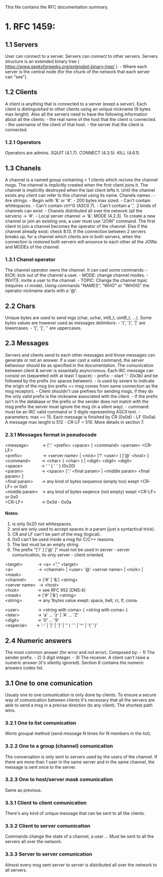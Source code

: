 
This file contains the RFC documentation summary.

# 1. RFC 1459:

## 1.1 Servers
User can connect to a server.
Servers can connect to other servers.
Servers structure is an extended binary tree ( https://www.geeksforgeeks.org/extended-binary-tree/ ).
	- Where each server is the central node (for the chunk of the network that each server can "see").

## 1.2 Clients
A client is anything that is connected to a server (exept a server).
Each client is distinguished to other clients using an unique nickname (9 bytes max lenght).
Also all the servers need to have the following information about all the clients:
	- the real name of the host that the client is connected.
	- the username of the client of that host.
	- the server that the client is connected.

### 1.2.1 Operators
Operators are admins.
SQUIT (4.1.7).
CONNECT (4.3.5).
KILL (4.6.1).

## 1.3 Chanels
A channel is a named group containing > 1 clients which recives the channel msgs.
The channel is implicitly created when the first client joins it.
The channel is implicitly destroyed when the last client lefts it.
Until the channel exists any client can refer to this channel using its name.
Chanels names :
	- Are strings.
	- Begin with '&' or '#'.
	- 200 bytes max sized.
	- Can't contain whitespaces.
	- Can't contain ctrl^G (ASCII 7).
	- Can't contain a ','.
2 kinds of channels can exist:
	- Chanels distributed all over the network (all the servers) -> '#'.
	- Local server channel -> '&'.
MODE (4.2.3).
To create a new channel or join an existing one, a user must use "JOIN" command.
The first client to join a channel becomes the operator of the channel.
Else if the channel already exist: check 8.13.
If the connection between 2 servers breaks up, for a channel which clients are in both servers, when the connection is restored both servers will anounce to each other all the JOINs and MODEs of the channel.

### 1.3.1 Chanel operator
The channel operator owns the channel.
It can cast some commands:
	- KICK: kick out of the channel a user.
	- MODE: change channel modes.
	- INVITE: invite a user to the channel.
	- TOPIC: Change the channel topic (requires +t mode).
Using commands "NAMES", "WHO" or "WHOIS" the operator nickname starts with a '@'.

## 2.2 Chars
Unique bytes are used to send mgs (char, uchar, int8_t, uint8_t, ...).
Some bytes values are however used as messages delimitors:
	- '{', '}', '|' are lowercases.
	- '[', ']', '\' are uppercases.

## 2.3 Messages
Servers and clients send to each other messages and those messages can generate or not an answer.
If a user cast a valid command, the server behaviour should be as specified in the documentation.
The comunication between client & server is essentally asyncronous.
Each IRC message can consist on (separeted with at least 1 space):
	- <optional> prefix:
		- start ':' (0x3b) and be followed by the prefix (no spaces between).
		- is used by severs to indicate the origin of the msg
			(no prefix == msg comes from same connection as the msg receptor).
		- Client shouldn't use prefixes for sending msgs, if they do the only valid prefix
			is the nickname associated with the client.
		- If the prefix isn't in the database or the prefix or the sender does not match with
			the msg prefix the server must ignore the msg (in a silent way).
	- command: must be an IRC valid command or 3 digits representing ASCII text.
	- parameters: max == 15.
Each message is finished by CR (0x0d) - LF (0x0a).
A message max lenght is 512 - CR-LF = 510.
More details in section 7.

### 2.3.1 Messages format in pseudocode

\<message\>  &nbsp; &nbsp; &nbsp; &nbsp; &nbsp;  -> [':' \<prefix\> \<space\> ] \<command\> \<parram\> \<CR-LF\>  
\<prefix\>  &nbsp; &nbsp; &nbsp; &nbsp; &nbsp; &nbsp; &nbsp; &nbsp;  -> \<server name\> | \<nick\> ['!' \<user\> ] ['@' \<host\> ]  
\<command\>  &nbsp; &nbsp; &nbsp; &nbsp;  -> \<char\> { \<char\> } | \<digit\> \<digit\> \<digit\>  
\<space\>  &nbsp; &nbsp; &nbsp; &nbsp; &nbsp; &nbsp; &nbsp;  -> ' ' { ' ' } (0x20)  
\<param\>  &nbsp; &nbsp; &nbsp; &nbsp; &nbsp; &nbsp; &nbsp;  -> \<space\> [':' \<final param\> | \<middle param\> \<final param\> ]  
\<final param\>  &nbsp; &nbsp; &nbsp;  -> any kind of bytes sequence (empty too) exept \<CR-LF\> or 0x0  
\<middle param\>  &nbsp; -> any kind of bytes seqence (not empty) exept \<CR-LF\> or 0x0  
\<CR-LF\>  &nbsp; &nbsp; &nbsp; &nbsp; &nbsp; &nbsp; &nbsp;  -> 0x0d - 0x0a  

#### Notes:
1) <space> is only 0x20 not whitespaces.
2) <final param> and <middle param> are only used to accept spaces in a param
	(just a syntactical trick).
3) CR and LF can't be part of the msg (logical).
4) 0x0 can't be used inside a msg for C/C++ reasons.
5) The last <param> must be an empty string.
6) The prefix "['!' <user> ] ['@' <host> ]" must not be used in
	server - server comunication, its only server - client oriented.

\<target\>  &nbsp; &nbsp; &nbsp; &nbsp; &nbsp; &nbsp;  -> \<a\> \<"," \<target\>  
\<a\>   &nbsp; &nbsp; &nbsp; &nbsp; &nbsp; &nbsp; &nbsp; &nbsp; &nbsp; &nbsp;  -> \<channel\> | \<user\> '@' \<server name\> | \<nick\> | \<mask\>  
\<channel\>   &nbsp; &nbsp; &nbsp; &nbsp;  -> ('#' | '&') \<string\>  
\<server name\>  &nbsp;  -> \<host\>  
\<host\>   &nbsp; &nbsp; &nbsp; &nbsp; &nbsp; &nbsp; &nbsp; -> see RFC 952 [DNS:4]  
\<mask\>   &nbsp; &nbsp; &nbsp; &nbsp; &nbsp; &nbsp; -> ('#' |'&') \<string\>  
\<string\>   &nbsp; &nbsp; &nbsp; &nbsp; &nbsp; &nbsp;  -> any 1bytes value exept: space, bell, cr, lf, coma.  

\<user\>   &nbsp; &nbsp; &nbsp; &nbsp; &nbsp; &nbsp; &nbsp;  -> \<string with coma\> { \<string with coma\> }  
\<leter\>   &nbsp; &nbsp; &nbsp; &nbsp; &nbsp; &nbsp; &nbsp; -> 'a' ... 'z' | 'A' ... 'Z'  
\<digit\>   &nbsp; &nbsp; &nbsp; &nbsp; &nbsp; &nbsp; &nbsp; -> '0' ... '9'  
\<especial\>   &nbsp; &nbsp; &nbsp; -> '-' | '[' | ']' | '\' \ '`' | '^' | '{' '}'  

## 2.4 Numeric answers
The most common answer (for error and not error).
Composed by:
	- 1) The sender prefix.
	- 2) 3 digit integer.
	- 3) The receiver.
A client can't raise a numeric answer (it's silently ignored).
Section 6 contains the numeric answers codes list.

## 3.1 One to one comunication
Usualy one to one comunication is only done by clients.
To ensure a secure way of comunication between clients it's necessary that all the servers are able to send a msg in a precise direction (to any client).
The shortest path wins.

### 3.2.1 One to list comunication
Worts groupal method (send message N times for N members in the list).

### 3.2.2 One to a group (channel) comunication
The conversation is only sent to servers used by the users of the channel.
If there are more than 1 user in the same server and in the same channel, the	message is sent once to the server.

### 3.2.3 One to host/server mask comunication
Same as previous.

### 3.3.1 Client to client comunication
There's any kind of unique message that can be sent to all the clients.

### 3.3.2 Client to server comunication
Commands change the state of a channel, a user ...
Must be sent to all the servers all over the network.

### 3.3.3 Server to server comunication
Almost every msg sent server to server is distributed all over the network to all servers.





